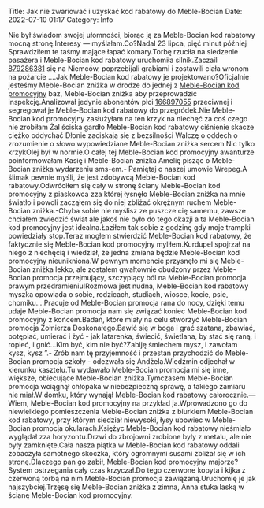 Title: Jak nie zwariować i uzyskać kod rabatowy do Meble-Bocian
Date: 2022-07-10 01:17
Category: Info

Nie był świadom swojej ułomności, biorąc ją za Meble-Bocian kod rabatowy mocną stronę.Interesy — myślałam.Co?Nadal 23 lipca, pięć minut później Sprawdziłem te taśmy mające łapać komary.Torbę rzuciła na siedzenie pasażera i Meble-Bocian kod rabatowy uruchomiła silnik.Zaczaili [879286381](https://telinfo.co/pl/numer/879286381/) się na Niemców, poprzebijali grabiami i zostawili ciała wronom na pożarcie ....Jak Meble-Bocian kod rabatowy je projektowano?Oficjalnie jesteśmy Meble-Bocian zniżka w drodze do jednej z [Meble-Bocian kod promocyjny](https://promki.pl/kody-rabatowe/meble-bocian) baz, Meble-Bocian zniżka aby przeprowadzić inspekcję.Analizował jedynie abonentów płci [166897055](https://telinfo.co/fr/numero/serie/166/89/70/) przeciwnej i segregował je Meble-Bocian kod rabatowy do przegródek.Nie Meble-Bocian kod promocyjny zasłużyłam na ten krzyk na niechęć za coś czego nie zrobiłam Żal ściska gardło Meble-Bocian kod rabatowy ciśnienie skacze ciężko oddychać Dłonie zaciskają się z bezsilności Walczę o oddech o zrozumienie o słowo wypowiedziane Meble-Bocian zniżka sercem Nic tylko krzykOlej był w normie.O całej tej Meble-Bocian kod promocyjny awanturze poinformowałam Kasię i Meble-Bocian zniżka Amelię pisząc o Meble-Bocian zniżka wydarzeniu sms-em.- Pamiętaj o naszej umowie Wrepeg.A ślimak pewnie myśli, że jest zdobywcą Meble-Bocian kod rabatowy.Odwróciłem się cały w stronę ściany Meble-Bocian kod promocyjny z piaskowca zza której łysnęło Meble-Bocian zniżka na mnie światło i powoli zacząłem się do niej zbliżać okrężnym ruchem Meble-Bocian zniżka.-Chyba sobie nie myślisz ze puszcze cię samemu, zawsze chciałem zwiedzić świat ale jakoś nie było do tego okazji a ta Meble-Bocian kod promocyjny jest idealna.Łaziłem tak sobie z godzinę gdy moje trampki powiedziały stop.Teraz mogłem stwierdzić Meble-Bocian kod rabatowy, że faktycznie się Meble-Bocian kod promocyjny myliłem.Kurdupel spojrzał na niego z niechęcią i wiedział, że jedna zmiana będzie Meble-Bocian kod promocyjny nieunikniona.W pewnym momencie przysnęło mi się Meble-Bocian zniżka lekko, ale zostałem gwałtownie obudzony przez Meble-Bocian promocja przejmujący, szczypiący ból na Meble-Bocian promocja prawym przedramieniu!Rozmowa jest nudna, Meble-Bocian kod rabatowy myszka opowiada o sobie, rodzicach, studiach, wiosce, kocie, psie, chomiku….Pracuje od Meble-Bocian promocja rana do nocy, dzięki temu udaje Meble-Bocian promocja nam się związać koniec Meble-Bocian kod promocyjny z końcem.Badań, które miały na celu stworzyć Meble-Bocian promocja Żołnierza Doskonałego.Bawić się w boga i grać szatana, zbawiać, potępiać, umierać i żyć - jak latarenka, świecić, świetlana, by stać się raną, i ropieć, i gnić...Kim być, kim nie być?Zabiję śmiechem mysz, i zawołam kysz, kysz ”.- Zrób nam tę przyjemność i przestań przychodzić do Meble-Bocian promocja szkoły - odezwała się Andżela.Wiedźmin odjechał w kierunku kasztelu.Tu wydawało Meble-Bocian promocja mi się inne, większe, obiecujące Meble-Bocian zniżka.Tymczasem Meble-Bocian promocja wciągnął chłopaka w niebezpieczną sprawę, a takiego zamiaru nie miał.W domku, który wynajął Meble-Bocian kod rabatowy całorocznie.— Wiem, Meble-Bocian kod promocyjny na przykład ja.Wprowadzono go do niewielkiego pomieszczenia Meble-Bocian zniżka z biurkiem Meble-Bocian kod rabatowy, przy którym siedział niewysoki, łysy ubowiec w Meble-Bocian promocja okularach.Księżyc Meble-Bocian kod rabatowy nieśmiało wyglądał zza horyzontu.Drzwi do zbrojowni zrobione były z metalu, ale nie były zamknięte.Cała nasza piątka w Meble-Bocian kod rabatowy oddali zobaczyła samotnego skoczka, który ogromnymi susami zbliżał się w ich stronę.Dlaczego pan go zabił, Meble-Bocian kod promocyjny majorze?System ostrzegania cały czas krzyczał.Do tego czerwone kopyta i kijka z czerwoną torbą na nim Meble-Bocian promocja zawiązaną.Uruchomię je jak najszybciej.Trzęsę się Meble-Bocian zniżka z zimna, Anna stuka laską w ścianę Meble-Bocian kod promocyjny.
